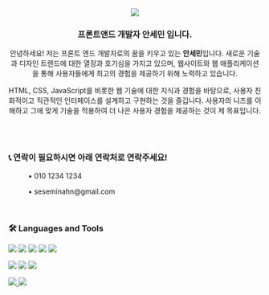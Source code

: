 <div align="center">
  <img src="https://capsule-render.vercel.app/api?type=waving&color=B897FF&height=210&section=header&text=Hi,%20I'm%20Semin%20Ahn&fontSize=72" />
</div>

<h3 align="center">프론트앤드 개발자 안세민 입니다. </h3>
<p align="center">
  안녕하세요! 저는 프론트 엔드 개발자로의 꿈을 키우고 있는 <b>안세민</b>입니다. 새로운 기술과 디자인 트렌드에 대한 열정과 호기심을 가지고 있으며, 웹사이트와 웹 애플리케이션을 통해 사용자들에게 최고의 경험을 제공하기 위해 노력하고 있습니다. 
</p>
<p align="center">
  HTML, CSS, JavaScript를 비롯한 웹 기술에 대한 지식과 경험을 바탕으로, 사용자 친화적이고 직관적인 인터페이스를 설계하고 구현하는 것을 즐깁니다. 사용자의 니즈를 이해하고 그에 맞게 기술을 적용하여 더 나은 사용자 경험을 제공하는 것이 제 목표입니다.
</p>
<br>
<br>

<h3>📞 연락이 필요하시면 아래 연락처로 연락주세요!</h3>
<p>&nbsp;&nbsp;&nbsp;&nbsp;&nbsp;&nbsp;&nbsp;&nbsp;&nbsp;&nbsp;▪ 010 1234 1234</p>
<p>&nbsp;&nbsp;&nbsp;&nbsp;&nbsp;&nbsp;&nbsp;&nbsp;&nbsp;&nbsp;▪ seseminahn@gmail.com</p>
<br>

<h3>🛠 Languages and Tools </h3>
<p>
  <img src="https://img.shields.io/badge/html-E34F26?style=for-the-badge&logo=html5&logoColor=white">
  <img src="https://img.shields.io/badge/css-1572B6?style=for-the-badge&logo=css3&logoColor=white">
  <img src="https://img.shields.io/badge/javaScript-F7DF1E?style=for-the-badge&logo=javaScript&logoColor=white">
  <img src="https://img.shields.io/badge/jQuery-0769AD?style=for-the-badge&logo=jQuery&logoColor=white">
  <img src="https://img.shields.io/badge/react-61DAFB?style=for-the-badge&logo=react&logoColor=white">
</p>
<p>
  <img src="https://img.shields.io/badge/java-007396?style=for-the-badge&logo=java&logoColor=white"> 
  <img src="https://img.shields.io/badge/spring-6DB33F?style=for-the-badge&logo=spring&logoColor=white">
  <img src="https://img.shields.io/badge/oracle-F80000?style=for-the-badge&logo=oracle&logoColor=white">
</p>

<a href="#"> 
  <img src="https://img.shields.io/badge/notion-000000?style=for-the-badge&logo=notion&logoColor=white">
</a>
<a href="#"> 
  <img src="https://img.shields.io/badge/figma-F24E1E?style=for-the-badge&logo=figma&logoColor=white">
</a>


















<!--
**mastersese/mastersese** is a ✨ _special_ ✨ repository because its `README.md` (this file) appears on your GitHub profile.

Here are some ideas to get you started:

- 🔭 I’m currently working on ...
- 🌱 I’m currently learning ...
- 👯 I’m looking to collaborate on ...
- 🤔 I’m looking for help with ...
- 💬 Ask me about ...
- 📫 How to reach me: ...
- 😄 Pronouns: ...
- ⚡ Fun fact: ...
-->
